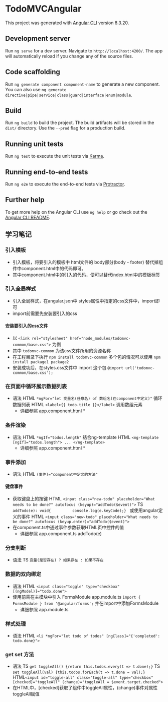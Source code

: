 
# TodoMVCAngular

This project was generated with [Angular CLI](https://github.com/angular/angular-cli) version 8.3.20.

## Development server

Run `ng serve` for a dev server. Navigate to `http://localhost:4200/`. The app will automatically reload if you change any of the source files.

## Code scaffolding

Run `ng generate component component-name` to generate a new component. You can also use `ng generate directive|pipe|service|class|guard|interface|enum|module`.

## Build

Run `ng build` to build the project. The build artifacts will be stored in the `dist/` directory. Use the `--prod` flag for a production build.

## Running unit tests

Run `ng test` to execute the unit tests via [Karma](https://karma-runner.github.io).

## Running end-to-end tests

Run `ng e2e` to execute the end-to-end tests via [Protractor](http://www.protractortest.org/).

## Further help

To get more help on the Angular CLI use `ng help` or go check out the [Angular CLI README](https://github.com/angular/angular-cli/blob/master/README.md).


## 学习笔记

### 引入模板
- 引入模板，将要引入的模板中 html文件的 body部分(body - footer) 替代掉组件中component.html中的代码即可。
- 其中component.html中的引入的代码，便可以替代index.html中的模板标签

### 引入全局样式
- 引入全局样式，在angular.json中 styles属性中指定的css文件中，import即可
- import前需要先安装要引入的css
#### 安装要引入的css文件
- 以 ```<link rel="stylesheet" href="node_modules/todomvc-common/base.css">``` 为例
- 其中 ```todomvc-common``` 为该css文件所用的资源名称
- 在工程目录下执行
    ``` npm install todomvc-common ```
  多个包的情况可以使用
    ``` npm install package1 package2 ```
- 安装成功后，在styles.css文件中 import 这个包
    ``` @import url('todomvc-common/base.css'); ```

### 在页面中循环展示数据列表
- 语法
    HTML ```*ngFor="let 变量名(任意名) of 数组名(在component中定义)"``` 循环数据列表
    HTML ```<label>{{ todo.title }}</label>``` 调用数组元素
    * 详细参照 app.component.html *

### 条件渲染
- 语法
    HTML ```*ngIf="todos.length"```
    结合ng-template
    HTML ```<ng-template [ngIf]="todos.length"> ... </ng-template>```
    * 详细参照 app.component.html *

### 事件添加
- 语法
    HTML ```(事件)="component中定义的方法"```
#### 键盘事件
- 获取键盘上的按键
    HTML ```<input class="new-todo" placeholder="What needs to be done?" autofocus (keyup)="addTodo($event)">```
    TS   ```  addTodo(e): void{         ```
         ```  console.log(e.keyCode);}  ```
    或使用angular定义的事件
    HTML ```<input class="new-todo" placeholder="What needs to be done?" autofocus (keyup.enter)="addTodo($event)">```
- 在component.ts中通过事件参数获取HTML页中控件的值
  * 详细参照 app.component.ts addTodo(e)

### 分支判断
- 语法
    TS ``` 变量(是否存在) ? 如果存在 : 如果不存在 ```

### 数据的双向绑定
- 语法
    HTML ```<input class="toggle" type="checkbox" [(ngModel)]="todo.done">```
- 使用前需在主模块中引入 FormsModule
    app.module.ts ```import { FormsModule } from '@angular/forms';```
    并在import中添加FormsModule
    * 详细参照 app.module.ts

### 样式处理
- 语法
    HTML ```<li *ngFor="let todo of todos" [ngClass]="{'completed': todo.done}">```

### get set 方法
- 语法
    TS ```get toggleAll() {return this.todos.every(t => t.done);}```
    TS ```set toggleAll(val) {this.todos.forEach(t => t.done = val);}```
    HTML```<input id="toggle-all" class="toggle-all" type="checkbox" [checked]="toggleAll" (change)="toggleAll = $event.target.checked"> ```
- 在HTML中，[checked]获取了组件中toggleAll属性，(change)事件对属性toggleAll赋值